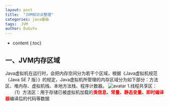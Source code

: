 ```yaml
---
layout: post
title:  "JVM知识点整理"
categories: java基础
tags:  JVM
author: DuGuYu
---
```


* content
{:toc}
## 一、JVM内存区域
  Java虚拟机在运行时，会把内存空间分为若干个区域，根据《Java虚拟机规范（Java SE 7 版）》的规定，Java虚拟机所管理的内存区域分为如下部分：方法区、堆内存、虚拟机栈、本地方法栈、程序计数器。
  ![avatar](https://img-blog.csdn.net/20180807233055376?watermark/2/text/aHR0cHM6Ly9ibG9nLmNzZG4ubmV0L2h1eXV5YW5nNjY4OA==/font/5a6L5L2T/fontsize/400/fill/I0JBQkFCMA==/dissolve/70)
1.线程共享区：</br>
　　（1）方法区：用于存储已被虚拟机加载的<font color=red >**类信息、常量、静态变量、即时编译器**</font>编译后的代码等数据

